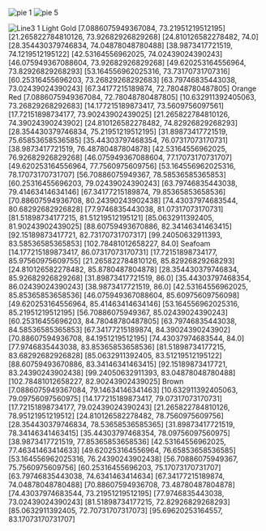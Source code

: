 ![pie 1](https://github.com/MustafaTalha26/Chart-Reading-System/assets/92981613/70e6dd8c-207b-47ab-bc53-74b3835e7995) ![pie 5](https://github.com/MustafaTalha26/Chart-Reading-System/assets/92981613/7a7e5f42-38c4-4a9d-94be-4780b57c5960)

![Line3 1](https://github.com/MustafaTalha26/Chart-Reading-System/assets/92981613/52d529b5-4a1b-436e-afa1-7b55d681a9a2) Light Gold
[7.0886075949367084, 73.21951219512195]
[21.265822784810126, 73.92682926829268]
[24.810126582278482, 74.0]
[28.354430379746834, 74.04878048780488]
[38.9873417721519, 74.1219512195122]
[42.53164556962025, 74.02439024390243]
[46.075949367088604, 73.92682926829268]
[49.620253164556964, 73.82926829268293]
[53.164556962025316, 73.73170731707316]
[60.25316455696203, 73.26829268292683]
[63.79746835443038, 73.02439024390243]
[67.34177215189874, 72.78048780487805]
Orange Red
[7.0886075949367084, 72.78048780487805]
[10.632911392405063, 73.26829268292683]
[14.177215189873417, 73.5609756097561]
[17.72151898734177, 73.90243902439025]
[21.265822784810126, 74.39024390243902]
[24.810126582278482, 74.82926829268293]
[28.354430379746834, 75.21951219512195]
[31.89873417721519, 75.65853658536585]
[35.44303797468354, 76.07317073170731]
[38.9873417721519, 76.48780487804878]
[42.53164556962025, 76.92682926829268]
[46.075949367088604, 77.17073170731707]
[49.620253164556964, 77.7560975609756]
[53.164556962025316, 78.17073170731707]
[56.70886075949367, 78.58536585365853]
[60.25316455696203, 79.02439024390243]
[63.79746835443038, 79.41463414634146]
[67.34177215189874, 79.85365853658536]
[70.88607594936708, 80.24390243902438]
[74.43037974683544, 80.68292682926828]
[77.9746835443038, 81.07317073170731]
[81.51898734177215, 81.51219512195121]
[85.0632911392405, 81.90243902439025]
[88.60759493670886, 82.34146341463415]
[92.15189873417721, 82.73170731707317]
[99.24050632911393, 83.58536585365853]
[102.78481012658227, 84.0]
Seafoam
[14.177215189873417, 86.07317073170731]
[17.72151898734177, 85.97560975609755]
[21.265822784810126, 85.82926829268293]
[24.810126582278482, 85.8780487804878]
[28.354430379746834, 85.92682926829268]
[31.89873417721519, 86.0]
[35.44303797468354, 86.02439024390243]
[38.9873417721519, 86.0]
[42.53164556962025, 85.85365853658536]
[46.075949367088604, 85.60975609756098]
[49.620253164556964, 85.41463414634146]
[53.164556962025316, 85.21951219512195]
[56.70886075949367, 85.02439024390243]
[60.25316455696203, 84.78048780487805]
[63.79746835443038, 84.58536585365853]
[67.34177215189874, 84.39024390243902]
[70.88607594936708, 84.1951219512195]
[74.43037974683544, 84.0]
[77.9746835443038, 83.85365853658536]
[81.51898734177215, 83.68292682926828]
[85.0632911392405, 83.51219512195122]
[88.60759493670886, 83.34146341463415]
[92.15189873417721, 83.24390243902438]
[99.24050632911393, 83.04878048780488]
[102.78481012658227, 82.90243902439025]
Brown
[7.0886075949367084, 79.14634146341463]
[10.632911392405063, 79.09756097560975]
[14.177215189873417, 79.07317073170731]
[17.72151898734177, 79.02439024390243]
[21.265822784810126, 78.95121951219512]
[24.810126582278482, 78.7560975609756]
[28.354430379746834, 78.53658536585365]
[31.89873417721519, 78.34146341463415]
[35.44303797468354, 78.09756097560975]
[38.9873417721519, 77.85365853658536]
[42.53164556962025, 77.46341463414633]
[49.620253164556964, 76.65853658536585]
[53.164556962025316, 76.24390243902438]
[56.70886075949367, 75.7560975609756]
[60.25316455696203, 75.17073170731707]
[63.79746835443038, 74.6341463414634]
[67.34177215189874, 74.04878048780488]
[70.88607594936708, 73.48780487804878]
[74.43037974683544, 73.21951219512195]
[77.9746835443038, 73.02439024390243]
[81.51898734177215, 72.82926829268293]
[85.0632911392405, 72.70731707317073]
[95.69620253164557, 83.17073170731707]
